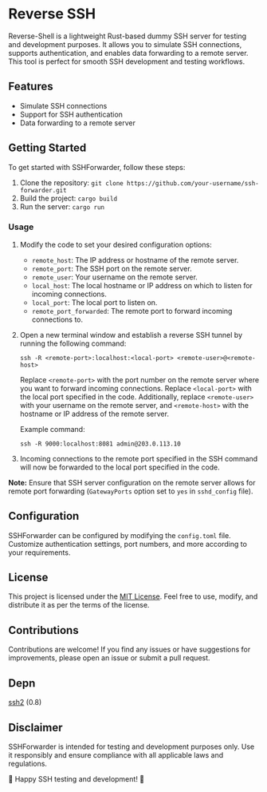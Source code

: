 # Reverse SSH

Reverse-Shell is a lightweight Rust-based dummy SSH server for testing and development purposes. It allows you to simulate SSH connections, supports authentication, and enables data forwarding to a remote server. This tool is perfect for smooth SSH development and testing workflows.

## Features

- Simulate SSH connections
- Support for SSH authentication
- Data forwarding to a remote server

## Getting Started

To get started with SSHForwarder, follow these steps:

1. Clone the repository: `git clone https://github.com/your-username/ssh-forwarder.git`
2. Build the project: `cargo build`
3. Run the server: `cargo run`

### Usage

1. Modify the code to set your desired configuration options:
   - `remote_host`: The IP address or hostname of the remote server.
   - `remote_port`: The SSH port on the remote server.
   - `remote_user`: Your username on the remote server.
   - `local_host`: The local hostname or IP address on which to listen for incoming connections.
   - `local_port`: The local port to listen on.
   - `remote_port_forwarded`: The remote port to forward incoming connections to.
   
4. Open a new terminal window and establish a reverse SSH tunnel by running the following command:
   ```shell
   ssh -R <remote-port>:localhost:<local-port> <remote-user>@<remote-host>
   ```
   Replace `<remote-port>` with the port number on the remote server where you want to forward incoming connections. Replace `<local-port>` with the local port specified in the code. Additionally, replace `<remote-user>` with your username on the remote server, and `<remote-host>` with the hostname or IP address of the remote server.

   Example command:
   ```shell
   ssh -R 9000:localhost:8081 admin@203.0.113.10
   ```

5. Incoming connections to the remote port specified in the SSH command will now be forwarded to the local port specified in the code.

**Note:** Ensure that SSH server configuration on the remote server allows for remote port forwarding (`GatewayPorts` option set to `yes` in `sshd_config` file).
## Configuration

SSHForwarder can be configured by modifying the `config.toml` file. Customize authentication settings, port numbers, and more according to your requirements.

## License

This project is licensed under the [MIT License](LICENSE). Feel free to use, modify, and distribute it as per the terms of the license.

## Contributions

Contributions are welcome! If you find any issues or have suggestions for improvements, please open an issue or submit a pull request.

## Depn

[ssh2](https://github.com/alexcrichton/ssh2-rs) (0.8)

## Disclaimer

SSHForwarder is intended for testing and development purposes only. Use it responsibly and ensure compliance with all applicable laws and regulations.

🚀 Happy SSH testing and development! 🚀

